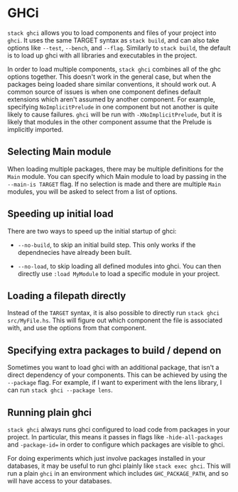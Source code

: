 # GHCi

`stack ghci` allows you to load components and files of your project into
`ghci`. It uses the same TARGET syntax as `stack build`, and can also take
options like `--test`, `--bench`, and `--flag`.  Similarly to `stack build`, the
default is to load up ghci with all libraries and executables in the project.

In order to load multiple components, `stack ghci` combines all of the ghc options
together.  This doesn't work in the general case, but when the packages being
loaded share similar conventions, it should work out.  A common source of issues
is when one component defines default extensions which aren't assumed by another
component.  For example, specifying `NoImplicitPrelude` in one component but
not another is quite likely to cause failures.  `ghci` will be run with
`-XNoImplicitPrelude`, but it is likely that modules in the other component
assume that the Prelude is implicitly imported.

## Selecting Main module

When loading multiple packages, there may be multiple definitions for the `Main`
module.  You can specify which Main module to load by passing in the
`--main-is TARGET` flag.  If no selection is made and there are multiple `Main`
modules, you will be asked to select from a list of options.

## Speeding up initial load

There are two ways to speed up the initial startup of ghci:

* `--no-build`, to skip an initial build step.  This only works if the
  dependnecies have already been built.

* `--no-load`, to skip loading all defined modules into ghci.  You can then
  directly use `:load MyModule` to load a specific module in your project.

## Loading a filepath directly

Instead of the `TARGET` syntax, it is also possible to directly run
`stack ghci src/MyFile.hs`.  This will figure out which component the file is
associated with, and use the options from that component.

## Specifying extra packages to build / depend on

Sometimes you want to load ghci with an additional package, that isn't a direct
dependency of your components.  This can be achieved by using the `--package` flag.
For example, if I want to experiment with the lens library, I can run
`stack ghci --package lens`.

## Running plain ghci

`stack ghci` always runs ghci configured to load code from packages in your
project.  In particular, this means it passes in flags like `-hide-all-packages`
and `-package-id=` in order to configure which packages are visible to ghci.

For doing experiments which just involve packages installed in your databases,
it may be useful to run ghci plainly like `stack exec ghci`. This will run a
plain `ghci` in an environment which includes `GHC_PACKAGE_PATH`, and so will
have access to your databases.
